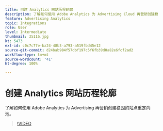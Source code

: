 ```yaml
---
title: 创建 Analytics 网站历程轮廓
description: 了解如何使用 Adobe Analytics 为 Advertising Cloud 再营销创建稳固的站点重定向池。
feature: Advertising Analytics
topic: Integrations
role: User
level: Intermediate
thumbnail: 35116.jpg
kt: 5473
exl-id: c0c7c77e-ba24-48b3-a793-a519fbd45e12
source-git-commit: d24bab984f57dbf197c5f6fb39d0a82e6fcf2ad2
workflow-type: tm+mt
source-wordcount: '41'
ht-degree: 100%

---
```


# 创建 Analytics 网站历程轮廓

了解如何使用 Adobe Analytics 为 Advertising 再营销创建稳固的站点重定向池。

>[!VIDEO](https://video.tv.adobe.com/v/40943/?quality=12&learn=on&captions=chi_hans)

